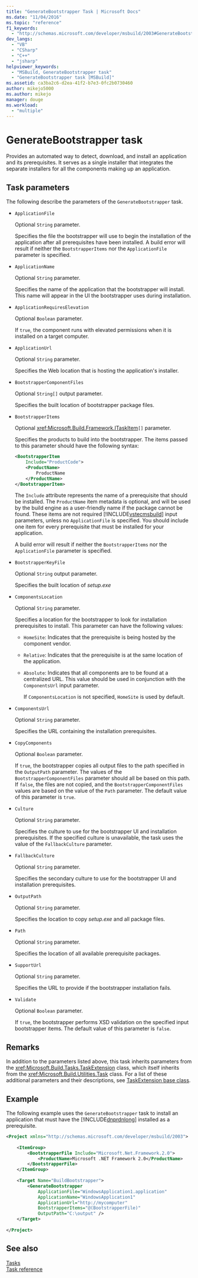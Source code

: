 ```yaml
---
title: "GenerateBootstrapper Task | Microsoft Docs"
ms.date: "11/04/2016"
ms.topic: "reference"
f1_keywords: 
  - "http://schemas.microsoft.com/developer/msbuild/2003#GenerateBootstrapper"
dev_langs: 
  - "VB"
  - "CSharp"
  - "C++"
  - "jsharp"
helpviewer_keywords: 
  - "MSBuild, GenerateBootstrapper task"
  - "GenerateBootstrapper task [MSBuild]"
ms.assetid: ca3ba2c6-d2ea-41f2-b7e3-0fc2b0730460
author: mikejo5000
ms.author: mikejo
manager: douge
ms.workload: 
  - "multiple"
---
```

# GenerateBootstrapper task
Provides an automated way to detect, download, and install an application and its prerequisites. It serves as a single installer that integrates the separate installers for all the components making up an application.  
  
## Task parameters  
 The following describe the parameters of the `GenerateBootstrapper` task.  
  
- `ApplicationFile`  
  
   Optional `String` parameter.  
  
   Specifies the file the bootstrapper will use to begin the installation of the application after all prerequisites have been installed. A build error will result if neither the `BootstrapperItems` nor the `ApplicationFile` parameter is specified.  
  
- `ApplicationName`  
  
   Optional `String` parameter.  
  
   Specifies the name of the application that the bootstrapper will install. This name will appear in the UI the bootstrapper uses during installation.  
  
- `ApplicationRequiresElevation`  
  
   Optional `Boolean` parameter.  
  
   If `true`, the component runs with elevated permissions when it is installed on a target computer.  
  
- `ApplicationUrl`  
  
   Optional `String` parameter.  
  
   Specifies the Web location that is hosting the application's installer.  
  
- `BootstrapperComponentFiles`  
  
   Optional `String[]` output parameter.  
  
   Specifies the built location of bootstrapper package files.  
  
- `BootstrapperItems`  
  
   Optional <xref:Microsoft.Build.Framework.ITaskItem>`[]` parameter.  
  
   Specifies the products to build into the bootstrapper. The items passed to this parameter should have the following syntax:  
  
  ```xml  
  <BootstrapperItem  
      Include="ProductCode">  
      <ProductName>  
          ProductName  
      </ProductName>  
  </BootstrapperItem>  
  ```  
  
   The `Include` attribute represents the name of a prerequisite that should be installed. The `ProductName` item metadata is optional, and will be used by the build engine as a user-friendly name if the package cannot be found. These items are not required [!INCLUDE[vstecmsbuild](../extensibility/internals/includes/vstecmsbuild_md.md)] input parameters, unless no `ApplicationFile` is specified. You should include one item for every prerequisite that must be installed for your application.  
  
   A build error will result if neither the `BootstrapperItems` nor the `ApplicationFile` parameter is specified.  
  
- `BootstrapperKeyFile`  
  
   Optional `String` output parameter.  
  
   Specifies the built location of *setup.exe*  
  
- `ComponentsLocation`  
  
   Optional `String` parameter.  
  
   Specifies a location for the bootstrapper to look for installation prerequisites to install. This parameter can have the following values:  
  
  - `HomeSite`: Indicates that the prerequisite is being hosted by the component vendor.  
  
  - `Relative`: Indicates that the prerequisite is at the same location of the application.  
  
  - `Absolute`: Indicates that all components are to be found at a centralized URL. This value should be used in conjunction with the `ComponentsUrl` input parameter.  
  
    If `ComponentsLocation` is not specified, `HomeSite` is used by default.  
  
- `ComponentsUrl`  
  
   Optional `String` parameter.  
  
   Specifies the URL containing the installation prerequisites.  
  
- `CopyComponents`  
  
   Optional `Boolean` parameter.  
  
   If `true`, the bootstrapper copies all output files to the path specified in the `OutputPath` parameter. The values of the `BootstrapperComponentFiles` parameter should all be based on this path. If `false`, the files are not copied, and the `BootstrapperComponentFiles` values are based on the value of the `Path` parameter.  The default value of this parameter is `true`.  
  
- `Culture`  
  
   Optional `String` parameter.  
  
   Specifies the culture to use for the bootstrapper UI and installation prerequisites. If the specified culture is unavailable, the task uses the value of the `FallbackCulture` parameter.  
  
- `FallbackCulture`  
  
   Optional `String` parameter.  
  
   Specifies the secondary culture to use for the bootstrapper UI and installation prerequisites.  
  
- `OutputPath`  
  
   Optional `String` parameter.  
  
   Specifies the location to copy *setup.exe* and all package files.  
  
- `Path`  
  
   Optional `String` parameter.  
  
   Specifies the location of all available prerequisite packages.  
  
- `SupportUrl`  
  
   Optional `String` parameter.  
  
   Specifies the URL to provide if the bootstrapper installation fails.  
  
- `Validate`  
  
   Optional `Boolean` parameter.  
  
   If `true`, the bootstrapper performs XSD validation on the specified input bootstrapper items. The default value of this parameter is `false`.  
  
## Remarks  
 In addition to the parameters listed above, this task inherits parameters from the <xref:Microsoft.Build.Tasks.TaskExtension> class, which itself inherits from the <xref:Microsoft.Build.Utilities.Task> class. For a list of these additional parameters and their descriptions, see [TaskExtension base class](../msbuild/taskextension-base-class.md).  
  
## Example  
 The following example uses the `GenerateBootstrapper` task to install an application that must have the [!INCLUDE[dnprdnlong](../code-quality/includes/dnprdnlong_md.md)] installed as a prerequisite.  
  
```xml  
<Project xmlns="http://schemas.microsoft.com/developer/msbuild/2003">  
  
    <ItemGroup>  
        <BootstrapperFile Include="Microsoft.Net.Framework.2.0">  
            <ProductName>Microsoft .NET Framework 2.0</ProductName>  
        </BootstrapperFile>  
    </ItemGroup>  
  
    <Target Name="BuildBootstrapper">  
        <GenerateBootstrapper  
            ApplicationFile="WindowsApplication1.application"  
            ApplicationName="WindowsApplication1"  
            ApplicationUrl="http://mycomputer"  
            BootstrapperItems="@(BootstrapperFile)"  
            OutputPath="C:\output" />  
    </Target>  
  
</Project>  
```  
  
## See also  
 [Tasks](../msbuild/msbuild-tasks.md)   
 [Task reference](../msbuild/msbuild-task-reference.md)